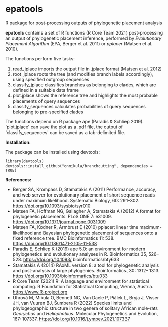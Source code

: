# epatools
R package for post-processing outputs of phylogenetic placement analysis

**epatools** contains a set of R functions (R Core Team 2021) post-processing an output of phylogenetic placement inference, performed by *Evolutionary Placement Algorithm* (EPA, Berger et al. 2011) or *pplacer* (Matsen et al. 2010).

The functions perform five tasks:
1. read_jplace imports the output file in .jplace format (Matsen et al. 2012)
2. root_jplace roots the tree (and modifies branch labels accordingly), using specified outgroup sequences
3. classify_jplace classifies branches as belonging to clades, which are defined in a suitable data frame
4. plot.jplace shows the reference tree and highlights the most probable placements of query sequences
5. classify_sequences calculates probabilities of query sequences belonging to pre-specified clades

The functions depend on R package ape (Paradis & Schliep 2019). 'plot.jplace' can save the plot as a .pdf file, the output of 'classify_sequences' can be saved as a tab-delimited file.

**Installation:**

The package can be installed using devtools:

```
library(devtools)
devtools::install_github("onmikula/branchcutting", dependencies = TRUE)
```


**References:**
- Berger SA, Krompass D, Stamatakis A (2011) Performance, accuracy, and web server for evolutionary placement of short sequence reads under maximum likelihood. Systematic Biology, 60: 291–302. https://doi.org/10.1093/sysbio/syr010
- Matsen FA, Hoffman NG, Gallagher A, Stamatakis A (2012) A format for phylogenetic placements. PLoS ONE 7: e31009. https://doi.org/10.1371/journal.pone.0031009
- Matsen FA, Kodner R, Armbrust E (2010) pplacer: linear time maximum-likelihood and Bayesian phylogenetic placement of sequences onto a fixed reference tree. BMC Bioinformatics 11: 538. https://doi.org/10.1186/1471-2105-11-538
- Paradis E, Schliep K (2019) ape 5.0: an environment for modern phylogenetics and evolutionary analyses in R. Bioinformatics 35, 526–528. https://doi.org/10.1093/ bioinformatics/bty633
- Stamatakis A (2014) RAxML version 8: a tool for phylogenetic analysis and post-analysis of large phylogenies. Bioinformatics, 30: 1312– 1313. https://doi.org/10.1093/bioinformatics/btu033
- R Core Team (2021) R: A language and environment for statistical computing. R Foundation for Statistical Computing, Vienna, Austria. https://www.R-project.org
- Uhrová M, Mikula O, Bennett NC, Van Daele P, Piálek L, Bryja J, Visser JH, van Vuuren BJ, Šumbera R (2022) Species limits and phylogeographic structure in two genera of solitary African mole-rats *Georychus* and *Heliophobius*. Molecular Phylogenetics and Evolution, 167: 107337. https://doi.org/10.1016/j.ympev.2021.107337
